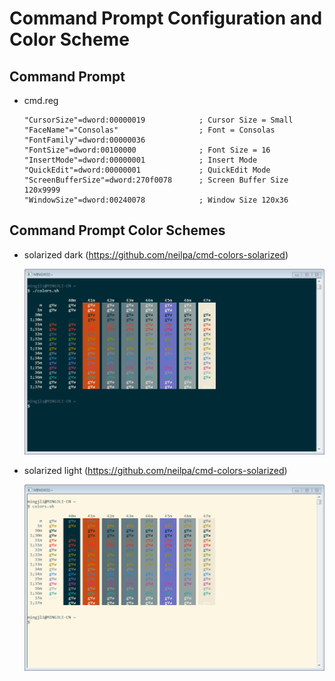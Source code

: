 # Command Prompt Configuration and Color Scheme

## Command Prompt

- cmd.reg

  ```
  "CursorSize"=dword:00000019            ; Cursor Size = Small
  "FaceName"="Consolas"                  ; Font = Consolas
  "FontFamily"=dword:00000036
  "FontSize"=dword:00100000              ; Font Size = 16
  "InsertMode"=dword:00000001            ; Insert Mode
  "QuickEdit"=dword:00000001             ; QuickEdit Mode
  "ScreenBufferSize"=dword:270f0078      ; Screen Buffer Size 120x9999
  "WindowSize"=dword:00240078            ; Window Size 120x36
  ```

## Command Prompt Color Schemes

- solarized dark (https://github.com/neilpa/cmd-colors-solarized)

  ![solarized dark](/cmd/screenshots/solarized-dark.png)

- solarized light (https://github.com/neilpa/cmd-colors-solarized)

  ![solarized light](/cmd/screenshots/solarized-light.png)
